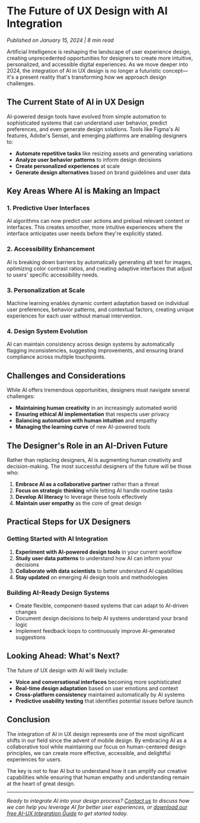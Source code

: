 # The Future of UX Design with AI Integration

*Published on January 15, 2024 | 8 min read*

Artificial Intelligence is reshaping the landscape of user experience design, creating unprecedented opportunities for designers to create more intuitive, personalized, and accessible digital experiences. As we move deeper into 2024, the integration of AI in UX design is no longer a futuristic concept—it's a present reality that's transforming how we approach design challenges.

## The Current State of AI in UX Design

AI-powered design tools have evolved from simple automation to sophisticated systems that can understand user behavior, predict preferences, and even generate design solutions. Tools like Figma's AI features, Adobe's Sensei, and emerging platforms are enabling designers to:

- **Automate repetitive tasks** like resizing assets and generating variations
- **Analyze user behavior patterns** to inform design decisions
- **Create personalized experiences** at scale
- **Generate design alternatives** based on brand guidelines and user data

## Key Areas Where AI is Making an Impact

### 1. Predictive User Interfaces

AI algorithms can now predict user actions and preload relevant content or interfaces. This creates smoother, more intuitive experiences where the interface anticipates user needs before they're explicitly stated.

### 2. Accessibility Enhancement

AI is breaking down barriers by automatically generating alt text for images, optimizing color contrast ratios, and creating adaptive interfaces that adjust to users' specific accessibility needs.

### 3. Personalization at Scale

Machine learning enables dynamic content adaptation based on individual user preferences, behavior patterns, and contextual factors, creating unique experiences for each user without manual intervention.

### 4. Design System Evolution

AI can maintain consistency across design systems by automatically flagging inconsistencies, suggesting improvements, and ensuring brand compliance across multiple touchpoints.

## Challenges and Considerations

While AI offers tremendous opportunities, designers must navigate several challenges:

- **Maintaining human creativity** in an increasingly automated world
- **Ensuring ethical AI implementation** that respects user privacy
- **Balancing automation with human intuition** and empathy
- **Managing the learning curve** of new AI-powered tools

## The Designer's Role in an AI-Driven Future

Rather than replacing designers, AI is augmenting human creativity and decision-making. The most successful designers of the future will be those who:

1. **Embrace AI as a collaborative partner** rather than a threat
2. **Focus on strategic thinking** while letting AI handle routine tasks
3. **Develop AI literacy** to leverage these tools effectively
4. **Maintain user empathy** as the core of great design

## Practical Steps for UX Designers

### Getting Started with AI Integration

1. **Experiment with AI-powered design tools** in your current workflow
2. **Study user data patterns** to understand how AI can inform your decisions
3. **Collaborate with data scientists** to better understand AI capabilities
4. **Stay updated** on emerging AI design tools and methodologies

### Building AI-Ready Design Systems

- Create flexible, component-based systems that can adapt to AI-driven changes
- Document design decisions to help AI systems understand your brand logic
- Implement feedback loops to continuously improve AI-generated suggestions

## Looking Ahead: What's Next?

The future of UX design with AI will likely include:

- **Voice and conversational interfaces** becoming more sophisticated
- **Real-time design adaptation** based on user emotions and context
- **Cross-platform consistency** maintained automatically by AI systems
- **Predictive usability testing** that identifies potential issues before launch

## Conclusion

The integration of AI in UX design represents one of the most significant shifts in our field since the advent of mobile design. By embracing AI as a collaborative tool while maintaining our focus on human-centered design principles, we can create more effective, accessible, and delightful experiences for users.

The key is not to fear AI but to understand how it can amplify our creative capabilities while ensuring that human empathy and understanding remain at the heart of great design.

---

*Ready to integrate AI into your design process? [Contact us](/contact) to discuss how we can help you leverage AI for better user experiences, or [download our free AI-UX Integration Guide](/resources) to get started today.*